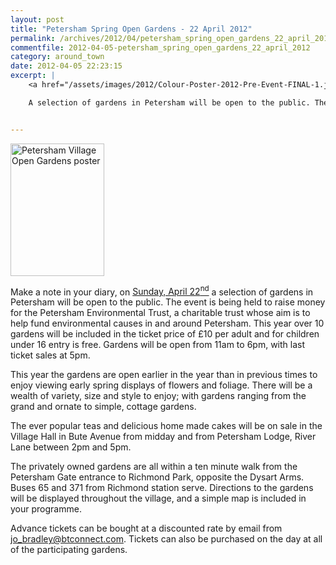 ```yaml
---
layout: post
title: "Petersham Spring Open Gardens - 22 April 2012"
permalink: /archives/2012/04/petersham_spring_open_gardens_22_april_2012.html
commentfile: 2012-04-05-petersham_spring_open_gardens_22_april_2012
category: around_town
date: 2012-04-05 22:23:15
excerpt: |
    <a href="/assets/images/2012/Colour-Poster-2012-Pre-Event-FINAL-1.jpg" title="See larger version of - Petersham Village Open Gardens poster"><img src="/assets/images/2012/Colour-Poster-2012-Pre-Event-FINAL-1_thumb.jpg" width="150" height="212" alt="Petersham Village Open Gardens poster" class="photo right" /></a>

    A selection of gardens in Petersham will be open to the public. The event is being held to raise money for the Petersham Environmental Trust, a charitable trust whose aim is to help fund environmental causes in and around Petersham. This year over 10 gardens will be included in the ticket price of &pound;10 per adult and for children under 16 entry is free. Gardens will be open from 11am to 6pm, with last ticket sales at 5pm.


---
```


<a href="/assets/images/2012/Colour-Poster-2012-Pre-Event-FINAL-1.jpg" title="See larger version of - Petersham Village Open Gardens poster"><img src="/assets/images/2012/Colour-Poster-2012-Pre-Event-FINAL-1_thumb.jpg" width="150" height="212" alt="Petersham Village Open Gardens poster" class="photo right" /></a>

Make a note in your diary, on [Sunday, April 22<sup>nd</sup>](/event/event/200705143286) a selection of gardens in Petersham will be open to the public. The event is being held to raise money for the Petersham Environmental Trust, a charitable trust whose aim is to help fund environmental causes in and around Petersham. This year over 10 gardens will be included in the ticket price of £10 per adult and for children under 16 entry is free. Gardens will be open from 11am to 6pm, with last ticket sales at 5pm.

This year the gardens are open earlier in the year than in previous times to enjoy viewing early spring displays of flowers and foliage. There will be a wealth of variety, size and style to enjoy; with gardens ranging from the grand and ornate to simple, cottage gardens.

The ever popular teas and delicious home made cakes will be on sale in the Village Hall in Bute Avenue from midday and from Petersham Lodge, River Lane between 2pm and 5pm.

The privately owned gardens are all within a ten minute walk from the Petersham Gate entrance to Richmond Park, opposite the Dysart Arms. Buses 65 and 371 from Richmond station serve. Directions to the gardens will be displayed throughout the village, and a simple map is included in your programme.

Advance tickets can be bought at a discounted rate by email from <jo_bradley@btconnect.com>. Tickets can also be purchased on the day at all of the participating gardens.
